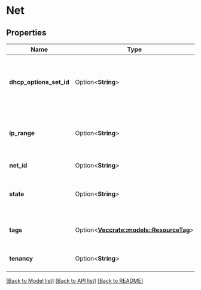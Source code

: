 # Net

## Properties

Name | Type | Description | Notes
------------ | ------------- | ------------- | -------------
**dhcp_options_set_id** | Option<**String**> | The ID of the DHCP options set (or `default` if you want to associate the default one). | [optional]
**ip_range** | Option<**String**> | The IP range for the Net, in CIDR notation (for example, `10.0.0.0/16`). | [optional]
**net_id** | Option<**String**> | The ID of the Net. | [optional]
**state** | Option<**String**> | The state of the Net (`pending` \\| `available` \\| `deleting`). | [optional]
**tags** | Option<[**Vec<crate::models::ResourceTag>**](ResourceTag.md)> | One or more tags associated with the Net. | [optional]
**tenancy** | Option<**String**> | The VM tenancy in a Net. | [optional]

[[Back to Model list]](../README.md#documentation-for-models) [[Back to API list]](../README.md#documentation-for-api-endpoints) [[Back to README]](../README.md)


